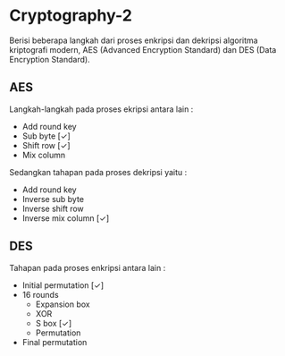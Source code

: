 # Cryptography-2
Berisi beberapa langkah dari proses enkripsi dan dekripsi algoritma kriptografi modern, AES (Advanced Encryption Standard) dan DES (Data Encryption Standard).

## AES 
Langkah-langkah pada proses ekripsi antara lain :
  - Add round key
  - Sub byte [✓]
  - Shift row [✓]
  - Mix column

Sedangkan tahapan pada proses dekripsi yaitu :
  - Add round key
  - Inverse sub byte
  - Inverse shift row
  - Inverse mix column [✓]

## DES
Tahapan pada proses enkripsi antara lain :
  - Initial permutation [✓]
  - 16 rounds
    - Expansion box
    - XOR
    - S box [✓]
    - Permutation
  - Final permutation
